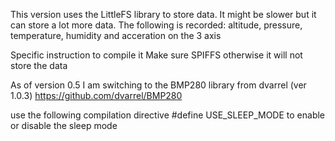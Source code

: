 This version uses the LittleFS library to store data. It might be slower but it can store a lot more data.
The following is recorded:
altitude, pressure, temperature, humidity and acceration on the 3 axis

Specific instruction to compile it
Make sure SPIFFS otherwise it will not store the data

As of version 0.5 I am switching to the BMP280 library from dvarrel (ver 1.0.3)
https://github.com/dvarrel/BMP280

use the following compilation directive #define USE_SLEEP_MODE to enable or disable the sleep mode
